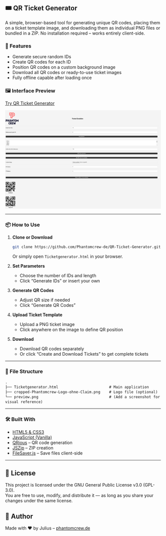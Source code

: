## 🎟️ QR Ticket Generator

A simple, browser-based tool for generating unique QR codes, placing them on a ticket template image, and downloading them as individual PNG files or bundled in a ZIP. No installation required – works entirely client-side.

### 🚀 Features

* Generate secure random IDs
* Create QR codes for each ID
* Position QR codes on a custom background image
* Download all QR codes or ready-to-use ticket images
* Fully offline capable after loading once

### 🖼️ Interface Preview
[Try QR Ticket Generator](https://phantomcrew-de.github.io/QR-Ticket-Generator/Ticketgenerator.html)

![Preview](preview.png) <!-- Replace with a real screenshot -->

---

### 📦 How to Use

1. **Clone or Download**

   ```bash
   git clone https://github.com/Phantomcrew-de/QR-Ticket-Generator.git
   ```

   Or simply open `Ticketgenerator.html` in your browser.

2. **Set Parameters**

   * Choose the number of IDs and length
   * Click “Generate IDs” or insert your own

3. **Generate QR Codes**

   * Adjust QR size if needed
   * Click “Generate QR Codes”

4. **Upload Ticket Template**

   * Upload a PNG ticket image
   * Click anywhere on the image to define QR position

5. **Download**

   * Download QR codes separately
   * Or click “Create and Download Tickets” to get complete tickets

---

### 📁 File Structure

```text
.
├── Ticketgenerator.html                       # Main application
├── cropped-Phantomcrew-Logo-ohne-Claim.png    # Logo file (optional)
└── preview.png                                # (Add a screenshot for visual reference)
```

---

### 🛠️ Built With

* [HTML5 & CSS3](https://developer.mozilla.org/)
* [JavaScript (Vanilla)](https://developer.mozilla.org/en-US/docs/Web/JavaScript)
* [QRious](https://github.com/neocotic/qrious) – QR code generation
* [JSZip](https://stuk.github.io/jszip/) – ZIP creation
* [FileSaver.js](https://github.com/eligrey/FileSaver.js) – Save files client-side

---

## 📄 License

This project is licensed under the GNU General Public License v3.0 (GPL-3.0).  
You are free to use, modify, and distribute it — as long as you share your changes under the same license.


## 🤝 Author

Made with ❤️ by Julius – [phantomcrew.de](https://phantomcrew.de/)
